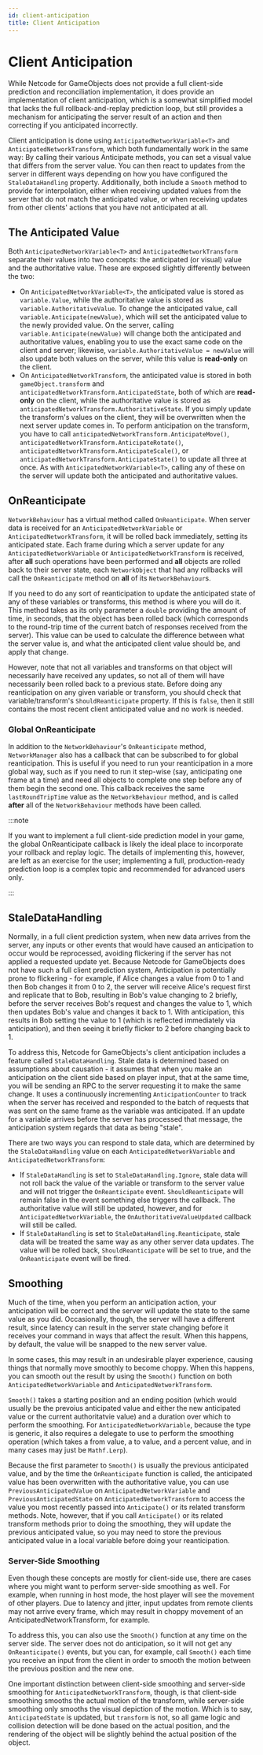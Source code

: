 ```yaml
---
id: client-anticipation
title: Client Anticipation
---
```


# Client Anticipation

While Netcode for GameObjects does not provide a full client-side prediction and reconciliation implementation, it does provide an implementation of client anticipation, which is a somewhat simplified model that lacks the full rollback-and-replay prediction loop, but still provides a mechanism for anticipating the server result of an action and then correcting if you anticipated incorrectly.

Client anticipation is done using `AnticipatedNetworkVariable<T>` and `AnticipatedNetworkTransform`, which both fundamentally work in the same way: By calling their various Anticipate methods, you can set a visual value that differs from the server value. You can then react to updates from the server in different ways depending on how you have configured the `StaleDataHandling` property. Additionally, both include a `Smooth` method to provide for interpolation, either when receiving updated values from the server that do not match the anticipated value, or when receiving updates from other clients' actions that you have not anticipated at all.

## The Anticipated Value

Both `AnticipatedNetworkVariable<T>` and `AnticipatedNetworkTransform` separate their values into two concepts: the anticipated (or visual) value and the authoritative value. These are exposed slightly differently between the two:

- On `AnticipatedNetworkVariable<T>`, the anticipated value is stored as `variable.Value`, while the authoritative value is stored as `variable.AuthoritativeValue`. To change the anticipated value, call `variable.Anticipate(newValue)`, which will set the anticipated value to the newly provided value. On the server, calling `variable.Anticipate(newValue)` will change both the anticipated and authoritative values, enabling you to use the exact same code on the client and server; likewise, `variable.AuthoritativeValue = newValue` will also update both values on the server, while this value is **read-only** on the client.
- On `AnticipatedNetworkTransform`, the anticipated value is stored in both `gameObject.transform` and `anticipatedNetworkTransform.AnticipatedState`, both of which are **read-only** on the client, while the authoritative value is stored as `anticipatedNetworkTransform.AuthoritativeState`. If you simply update the transform's values on the client, they will be overwritten when the next server update comes in. To perform anticipation on the transform, you have to call `anticipatedNetworkTransform.AnticipateMove()`, `anticipatedNetworkTransform.AnticipateRotate()`,  `anticipatedNetworkTransform.AnticipateScale()`, or `anticipatedNetworkTransform.AnticipateState()` to update all three at once. As with `AnticipatedNetworkVariable<T>`, calling any of these on the server will update both the anticipated and authoritative values.

## OnReanticipate

`NetworkBehaviour` has a virtual method called `OnReanticipate`. When server data is received for an `AnticipatedNetworkVariable` or `AnticipatedNetworkTransform`, it will be rolled back immediately, setting its anticipated state. Each frame during which a server update for any `AnticipatedNetworkVariable` or `AnticipatedNetworkTransform` is received, after **all** such operations have been performed and **all** objects are rolled back to their server state, each `NetworkObject` that had any rollbacks will call the `OnReanticipate` method on **all** of its `NetworkBehaviour`s.

If you need to do any sort of reanticipation to update the anticipated state of any of these variables or transforms, this method is where you will do it. This method takes as its only parameter a `double` providing the amount of time, in seconds, that the object has been rolled back (which corresponds to the round-trip time of the current batch of responses received from the server). This value can be used to calculate the difference between what the server value is, and what the anticipated client value should be, and apply that change.

However, note that not all variables and transforms on that object will necessarily have received any updates, so not all of them will have necessarily been rolled back to a previous state. Before doing any reanticipation on any given variable or transform, you should check that variable/transform's `ShouldReanticipate` property. If this is `false`, then it still contains the most recent client anticipated value and no work is needed.

### Global OnReanticipate

In addition to the `NetworkBehaviour`'s `OnReanticipate` method, `NetworkManager` also has a callback that can be subscribed to for global reanticipation. This is useful if you need to run your reanticipation in a more global way, such as if you need to run it step-wise (say, anticipating one frame at a time) and need all objects to complete one step before any of them begin the second one. This callback receives the same `lastRoundTripTime` value as the `NetworkBehaviour` method, and is called **after** all of the `NetworkBehaviour` methods have been called.

:::note

If you want to implement a full client-side prediction model in your game, the global OnReanticipate callback is likely the ideal place to incorporate your rollback and replay logic. The details of implementing this, however, are left as an exercise for the user; implementing a full, production-ready prediction loop is a complex topic and recommended for advanced users only.

:::

## StaleDataHandling

Normally, in a full client prediction system, when new data arrives from the server, any inputs or other events that would have caused an anticipation to occur would be reprocessed, avoiding flickering if the server has not applied a requested update yet. Because Netcode for GameObjects does not have such a full client prediction system, Anticipation is potentially prone to flickering - for example, if Alice changes a value from 0 to 1 and then Bob changes it from 0 to 2, the server will receive Alice's request first and replicate that to Bob, resulting in Bob's value changing to 2 briefly, before the server receives Bob's request and changes the value to 1, which then updates Bob's value and changes it back to 1. With anticipation, this results in Bob setting the value to 1 (which is reflected immediately via anticipation), and then seeing it briefly flicker to 2 before changing back to 1.

To address this, Netcode for GameObjects's client anticipation includes a feature called `StaleDataHandling`. Stale data is determined based on assumptions about causation - it assumes that when you make an anticipation on the client side based on player input, that at the same time, you will be sending an RPC to the server requesting it to make the same change. It uses a continuously incrementing `AnticipationCounter` to track when the server has received and responded to the batch of requests that was sent on the same frame as the variable was anticipated. If an update for a variable arrives before the server has processed that message, the anticipation system regards that data as being "stale".

There are two ways you can respond to stale data, which are determined by the `StaleDataHandling` value on each `AnticipatedNetworkVariable` and `AnticipatedNetworkTransform`:

- If `StaleDataHandling` is set to `StaleDataHandling.Ignore`, stale data will not roll back the value of the variable or transform to the server value and will not trigger the `OnReanticipate` event. `ShouldReanticipate` will remain false in the event something else triggers the callback. The authoritative value will still be updated, however, and for `AnticipatedNetworkVariable`, the `OnAuthoritativeValueUpdated` callback will still be called.
- If `StaleDataHandling` is set to `StaleDataHandling.Reanticipate`, stale data will be treated the same way as any other server data updates. The value will be rolled back, `ShouldReanticipate` will be set to true, and the `OnReanticipate` event will be fired.

## Smoothing

Much of the time, when you perform an anticipation action, your anticipation will be correct and the server will update the state to the same value as you did. Occasionally, though, the server will have a different result, since latency can result in the server state changing before it receives your command in ways that affect the result. When this happens, by default, the value will be snapped to the new server value.

In some cases, this may result in an undesirable player experience, causing things that normally move smoothly to become choppy. When this happens, you can smooth out the result by using the `Smooth()` function on both `AnticipatedNetworkVariable` and `AnticipatedNetworkTransform`.

`Smooth()` takes a starting position and an ending position (which would usually be the prevoius anticipated value and either the new anticipated value or the current authoritatvie value) and a duration over which to perform the smoothing. For `AnticipatedNetworkVariable`, because the type is generic, it also requires a delegate to use to perform the smoothing operation (which takes a from value, a to value, and a percent value, and in many cases may just be `Mathf.Lerp`).

Because the first parameter to `Smooth()` is usually the previous anticipated value, and by the time the `OnReanticipate` function is called, the anticipated value has been overwritten with the authoritative value, you can use `PreviousAnticipatedValue` on `AnticipatedNetworkVariable` and `PreviousAnticipatedState` on `AnticipatedNetworkTransform` to access the value you most recently passed into `Anticipate()` or its related transform methods. Note, however, that if you call `Anticipate()` or its related transform methods prior to doing the smoothing, they will update the previous anticipated value, so you may need to store the previous anticipated value in a local variable before doing your reanticipation.

### Server-Side Smoothing

Even though these concepts are mostly for client-side use, there are cases where you might want to perform server-side smoothing as well. For example, when running in host mode, the host player will see the movement of other players. Due to latency and jitter, input updates from remote clients may not arrive every frame, which may result in choppy movement of an AnticipatedNetworkTransform, for example.

To address this, you can also use the `Smooth()` function at any time on the server side. The server does not do anticipation, so it will not get any `OnReanticipate()` events, but you can, for example, call `Smooth()` each time you receive an input from the client in order to smooth the motion between the previous position and the new one.

One important distinction between client-side smoothing and server-side smoothing for `AnticipatedNetworkTransform`, though, is that client-side smoothing smooths the actual motion of the transform, while server-side smoothing only smooths the visual depiction of the motion. Which is to say, `AnticipatedState` is updated, but `transform` is not, so all game logic and collision detection will be done based on the actual position, and the rendering of the object will be slightly behind the actual position of the object.